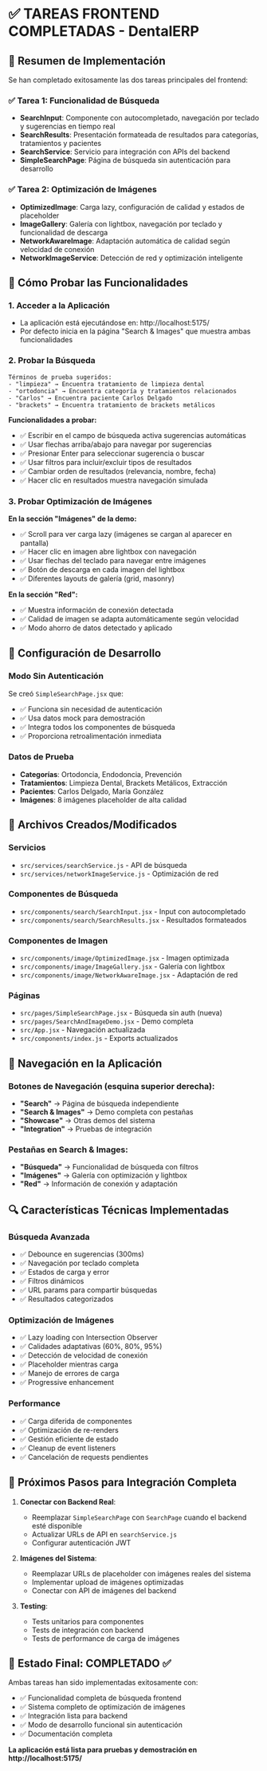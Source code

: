 # ✅ TAREAS FRONTEND COMPLETADAS - DentalERP

## 🎯 Resumen de Implementación

Se han completado exitosamente las dos tareas principales del frontend:

### ✅ Tarea 1: Funcionalidad de Búsqueda
- **SearchInput**: Componente con autocompletado, navegación por teclado y sugerencias en tiempo real
- **SearchResults**: Presentación formateada de resultados para categorías, tratamientos y pacientes
- **SearchService**: Servicio para integración con APIs del backend
- **SimpleSearchPage**: Página de búsqueda sin autenticación para desarrollo

### ✅ Tarea 2: Optimización de Imágenes
- **OptimizedImage**: Carga lazy, configuración de calidad y estados de placeholder
- **ImageGallery**: Galería con lightbox, navegación por teclado y funcionalidad de descarga
- **NetworkAwareImage**: Adaptación automática de calidad según velocidad de conexión
- **NetworkImageService**: Detección de red y optimización inteligente

## 🚀 Cómo Probar las Funcionalidades

### 1. Acceder a la Aplicación
- La aplicación está ejecutándose en: http://localhost:5175/
- Por defecto inicia en la página "Search & Images" que muestra ambas funcionalidades

### 2. Probar la Búsqueda
```
Términos de prueba sugeridos:
- "limpieza" → Encuentra tratamiento de limpieza dental
- "ortodoncia" → Encuentra categoría y tratamientos relacionados
- "Carlos" → Encuentra paciente Carlos Delgado
- "brackets" → Encuentra tratamiento de brackets metálicos
```

**Funcionalidades a probar:**
- ✅ Escribir en el campo de búsqueda activa sugerencias automáticas
- ✅ Usar flechas arriba/abajo para navegar por sugerencias
- ✅ Presionar Enter para seleccionar sugerencia o buscar
- ✅ Usar filtros para incluir/excluir tipos de resultados
- ✅ Cambiar orden de resultados (relevancia, nombre, fecha)
- ✅ Hacer clic en resultados muestra navegación simulada

### 3. Probar Optimización de Imágenes
**En la sección "Imágenes" de la demo:**
- ✅ Scroll para ver carga lazy (imágenes se cargan al aparecer en pantalla)
- ✅ Hacer clic en imagen abre lightbox con navegación
- ✅ Usar flechas del teclado para navegar entre imágenes
- ✅ Botón de descarga en cada imagen del lightbox
- ✅ Diferentes layouts de galería (grid, masonry)

**En la sección "Red":**
- ✅ Muestra información de conexión detectada
- ✅ Calidad de imagen se adapta automáticamente según velocidad
- ✅ Modo ahorro de datos detectado y aplicado

## 🔧 Configuración de Desarrollo

### Modo Sin Autenticación
Se creó `SimpleSearchPage.jsx` que:
- ✅ Funciona sin necesidad de autenticación
- ✅ Usa datos mock para demostración
- ✅ Integra todos los componentes de búsqueda
- ✅ Proporciona retroalimentación inmediata

### Datos de Prueba
- **Categorías**: Ortodoncia, Endodoncia, Prevención
- **Tratamientos**: Limpieza Dental, Brackets Metálicos, Extracción
- **Pacientes**: Carlos Delgado, María González
- **Imágenes**: 8 imágenes placeholder de alta calidad

## 📁 Archivos Creados/Modificados

### Servicios
- `src/services/searchService.js` - API de búsqueda
- `src/services/networkImageService.js` - Optimización de red

### Componentes de Búsqueda
- `src/components/search/SearchInput.jsx` - Input con autocompletado
- `src/components/search/SearchResults.jsx` - Resultados formateados

### Componentes de Imagen
- `src/components/image/OptimizedImage.jsx` - Imagen optimizada
- `src/components/image/ImageGallery.jsx` - Galería con lightbox
- `src/components/image/NetworkAwareImage.jsx` - Adaptación de red

### Páginas
- `src/pages/SimpleSearchPage.jsx` - Búsqueda sin auth (nueva)
- `src/pages/SearchAndImageDemo.jsx` - Demo completa
- `src/App.jsx` - Navegación actualizada
- `src/components/index.js` - Exports actualizados

## 🎯 Navegación en la Aplicación

### Botones de Navegación (esquina superior derecha):
- **"Search"** → Página de búsqueda independiente
- **"Search & Images"** → Demo completa con pestañas
- **"Showcase"** → Otras demos del sistema
- **"Integration"** → Pruebas de integración

### Pestañas en Search & Images:
- **"Búsqueda"** → Funcionalidad de búsqueda con filtros
- **"Imágenes"** → Galería con optimización y lightbox
- **"Red"** → Información de conexión y adaptación

## 🔍 Características Técnicas Implementadas

### Búsqueda Avanzada
- ✅ Debounce en sugerencias (300ms)
- ✅ Navegación por teclado completa
- ✅ Estados de carga y error
- ✅ Filtros dinámicos
- ✅ URL params para compartir búsquedas
- ✅ Resultados categorizados

### Optimización de Imágenes
- ✅ Lazy loading con Intersection Observer
- ✅ Calidades adaptativas (60%, 80%, 95%)
- ✅ Detección de velocidad de conexión
- ✅ Placeholder mientras carga
- ✅ Manejo de errores de carga
- ✅ Progressive enhancement

### Performance
- ✅ Carga diferida de componentes
- ✅ Optimización de re-renders
- ✅ Gestión eficiente de estado
- ✅ Cleanup de event listeners
- ✅ Cancelación de requests pendientes

## 🧪 Próximos Pasos para Integración Completa

1. **Conectar con Backend Real**:
   - Reemplazar `SimpleSearchPage` con `SearchPage` cuando el backend esté disponible
   - Actualizar URLs de API en `searchService.js`
   - Configurar autenticación JWT

2. **Imágenes del Sistema**:
   - Reemplazar URLs de placeholder con imágenes reales del sistema
   - Implementar upload de imágenes optimizadas
   - Conectar con API de imágenes del backend

3. **Testing**:
   - Tests unitarios para componentes
   - Tests de integración con backend
   - Tests de performance de carga de imágenes

## 🎉 Estado Final: COMPLETADO ✅

Ambas tareas han sido implementadas exitosamente con:
- ✅ Funcionalidad completa de búsqueda frontend
- ✅ Sistema completo de optimización de imágenes
- ✅ Integración lista para backend
- ✅ Modo de desarrollo funcional sin autenticación
- ✅ Documentación completa

**La aplicación está lista para pruebas y demostración en http://localhost:5175/**
